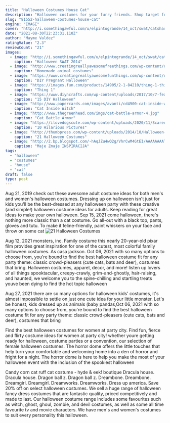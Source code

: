 ```yaml
---
title: "Halloween Costumes House Cat"
description: "Halloween costumes for your furry friends. Shop target for pet halloween costumes at prices you'll love. Free shipping on orders $35+ or free same-day pickup in store."
slug: "81552-halloween-costumes-house-cat"
engine: "IMAGE"
cover: "http://i.somethingawful.com/u/elpintogrande/14_oct/swat/catshark.jpg"
date: "2021-08-30T22:23:31.110Z"
author: "Mayme Valdez"
ratingValue: "2.3"
reviewCount: "21"
images:
  - image: "http://i.somethingawful.com/u/elpintogrande/14_oct/swat/catshark.jpg"
    caption: "Halloween SWAT 2014"
  - image: "http://www.creatingreallyawesomefreethings.com/wp-content/uploads/2014/10/chickie-graham.jpg"
    caption: "Homemade animal costumes"
  - image: "https://www.creatingreallyawesomefunthings.com/wp-content/uploads/2015/09/PinCushion_large.jpg"
    caption: "DIY Pregnant Halloween"
  - image: "https://images.fun.com/products/14905/2-1-84210/thing-1-thing-2-glovettes.jpg"
    caption: "Thing 1"
  - image: "https://www.diyncrafts.com/wp-content/uploads/2017/10/7-feathered-mask.jpg"
    caption: "15 DIY Halloween"
  - image: "http://www.papercards.com/images/avanti/cd4900-cat-inside-witch-hat-halloween-card.jpg"
    caption: "Cat Inside Witch"
  - image: "http://www.thegreenhead.com/imgs/cat-battle-armor-4.jpg"
    caption: "Cat Battle Armor"
  - image: "https://ilovedogscute.com/wp-content/uploads/2020/11/Scared-Of-Cats-Help-me-This-cat-it-is-crazy-04.jpg"
    caption: "10 Hilarious Pictures"
  - image: "http://thumbpress.com/wp-content/uploads/2014/10/Halloween-Costume-Fails-005-10222013.jpg"
    caption: "21 Halloween Costumes"
  - image: "http://2.bp.blogspot.com/-hAqJZu4wQ2g/VhrCwM4GtEI/AAAAAAAATNw/hzzvlRXSjPI/s1600/snailcostume1.jpg"
    caption: "Maje Zmaje INSPIRACIJA"
tags:
  - "halloween"
  - "costumes"
  - "house"
  - "cat"
draft: false
type: post
---
```


Aug 21, 2019 check out these awesome adult costume ideas for both men's and women's halloween costumes. Dressing up on halloween isn't just for kids  you'll be the best-dressed at any halloween party with these creative (and simple!) halloween costume ideas for adults. Keep reading for great ideas to make your own halloween. Sep 15, 2021 come halloween, there's nothing more classic than a cat costume. Go all-out with a black top, pants, gloves and tutu. To make it feline-friendly, paint whiskers on your face and throw on some cat
![21 Halloween Costumes](http://thumbpress.com/wp-content/uploads/2014/10/Halloween-Costume-Fails-005-10222013.jpg "21 Halloween Costumes")

Aug 12, 2021 monsters, inc. Family costume this nearly 20-year-old pixar film provides great inspiration for one of the cutest, most colorful family halloween costumes. As casa jackson. Oct 06, 2021 with so many options to choose from, you&#39;re bound to find the best halloween costume fit for any party theme: classic crowd-pleasers (cute cats, bats and deer), costumes that bring. Halloween costumes, apparel, decor, and more! listen up lovers of all things spooktacular, creepy-crawly, grim-and-ghostly, hair-raising, and haunted, we welcome you to the spine-chilling and startling treats youve been dying to find  the hot topic halloween
<!--inArticleAds-->

<!--galleryOne-->

Aug 27, 2021 there are so many options for halloween kids' costumes, it's almost impossible to settle on just one cute idea for your little monster. Let's be honest, kids dressed up as animals (baby pandas,Oct 06, 2021 with so many options to choose from, you're bound to find the best halloween costume fit for any party theme: classic crowd-pleasers (cute cats, bats and deer), costumes that bring
<!--inArticleAds-->

<!--galleryTwo-->

Find the best halloween costumes for women at party city. Find fun, fierce and flirty costume ideas for women at party city! whether youre getting ready for halloween, costume parties or a convention, our selection of female halloween costumes. The horror dome offers the little touches that help turn your comfortable and welcoming home into a den of horror and fright for a night. The horror dome is here to help you make the most of your halloween event with the inclusion of the spookiest halloween
<!--galleryThree-->

Candy corn cat ruff cat costume - hyde & eek! boutique  Dracula house. Dracula house. Dragon ball z. Dragon ball z. Dreambone. Dreambone. Dreamgirl. Dreamgirl. Dreamworks. Dreamworks. Dress up america. Save 20% off on select halloween costumes. We sell a huge range of halloween fancy dress costumes that are fantastic quality, priced competitively and made to last. Our halloween costume range includes some favourites such as witch, ghost, ghoul, zombie, and devil costumes, as well as some all time favourite tv and movie characters. We have men's and women's costumes to suit every personality this halloween.